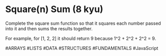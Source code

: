 # Square(n) Sum (8 kyu)

Complete the square sum function so that it squares each number passed into it and then sums the results together.

For example, for [1, 2, 2] it should return 9 because 1^2 + 2^2 + 2^2 = 9.

#ARRAYS #LISTS #DATA #STRUCTURES #FUNDAMENTALS #JavaScript